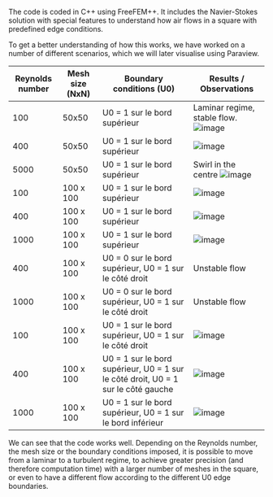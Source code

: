 The code is coded in C++ using FreeFEM++. It includes the Navier-Stokes solution with special features to understand how air flows in a square with predefined edge conditions.

To get a better understanding of how this works, we have worked on a number of different scenarios, which we will later visualise using Paraview.

|Reynolds number| Mesh size (NxN)| Boundary conditions (U0)| Results / Observations |
| --------- | --------- | --------- |--------- |
| 100 | 50x50 | U0 = 1 sur le bord supérieur | Laminar regime, stable flow. ![image](https://github.com/Ronfleex/Research_Lungs/assets/129523736/c42ee93d-a682-48a1-a20a-5b9162c7ed88)
| 400 | 50x50 | U0 = 1 sur le bord supérieur | ![image](https://github.com/Ronfleex/Research_Lungs/assets/129523736/ba0c4519-0853-467d-b845-45790d04a8e0)
| 5000 | 50x50 | U0 = 1 sur le bord supérieur | Swirl in the centre ![image](https://github.com/Ronfleex/Research_Lungs/assets/129523736/d899c0d6-6095-47a0-9d81-dd0d72b726ac)
| 100 | 100 x 100 | U0 = 1 sur le bord supérieur | ![image](https://github.com/Ronfleex/Research_Lungs/assets/129523736/ab0b5f7d-c4b4-47c6-a52c-05e02aadbe2c)
| 400 | 100 x 100 | U0 = 1 sur le bord supérieur | ![image](https://github.com/Ronfleex/Research_Lungs/assets/129523736/0695d88a-4245-40fd-8a53-c17377f44607)
| 1000 | 100 x 100 | U0 = 1 sur le bord supérieur | ![image](https://github.com/Ronfleex/Research_Lungs/assets/129523736/a58090a7-ff83-407f-a24c-731ff8a0527f)
| 400 | 100 x 100 | U0 = 0 sur le bord supérieur, U0 = 1 sur le côté droit | Unstable flow 
| 1000 | 100 x 100 | U0 = 0 sur le bord supérieur, U0 = 1 sur le côté droit | Unstable flow
| 100 | 100 x 100 |U0 = 1 sur le bord supérieur, U0 = 1 sur le côté droit | ![image](https://github.com/Ronfleex/Research_Lungs/assets/129523736/52349a8c-b067-46ab-b7ed-a18401e06008)
| 400 | 100 x 100 |U0 = 1 sur le bord supérieur, U0 = 1 sur le côté droit,  U0 = 1 sur le côté gauche | ![image](https://github.com/Ronfleex/Research_Lungs/assets/129523736/00e8c340-339e-4ea2-aa67-5da0d9fbea53)
| 1000 | 100 x 100 |U0 = 1 sur le bord supérieur, U0 = 1 sur le bord inférieur | ![image](https://github.com/Ronfleex/Research_Lungs/assets/129523736/3617c05e-5992-46fe-a694-5b3188f647e2)


We can see that the code works well. Depending on the Reynolds number, the mesh size or the boundary conditions imposed, it is possible to move from a laminar to a turbulent regime, to achieve greater precision (and therefore computation time) with a larger number of meshes in the square, or even to have a different flow according to the different U0 edge boundaries.
